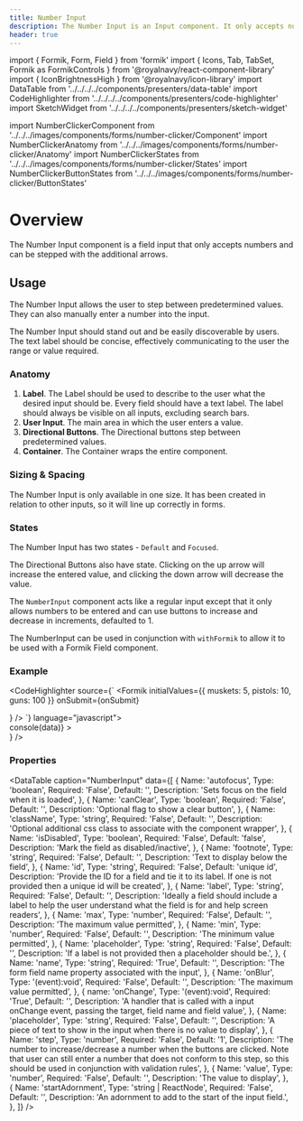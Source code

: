 ```yaml
---
title: Number Input
description: The Number Input is an Input component. It only accepts numbers that can be stepped with the additional arrows.
header: true
---
```

import { Formik, Form, Field } from 'formik'
import { Icons, Tab, TabSet, Formik as FormikControls } from '@royalnavy/react-component-library'
import { IconBrightnessHigh } from '@royalnavy/icon-library'
import DataTable from '../../../../components/presenters/data-table'
import CodeHighlighter from '../../../../components/presenters/code-highlighter'
import SketchWidget from '../../../../components/presenters/sketch-widget'

import NumberClickerComponent from '../../../images/components/forms/number-clicker/Component'
import NumberClickerAnatomy from '../../../images/components/forms/number-clicker/Anatomy'
import NumberClickerStates from '../../../images/components/forms/number-clicker/States'
import NumberClickerButtonStates from '../../../images/components/forms/number-clicker/ButtonStates'

# Overview
The Number Input component is a field input that only accepts numbers and can be stepped with the additional arrows.

<NumberClickerComponent />

## Usage
The Number Input allows the user to step between predetermined values. They can also manually enter a number into the input. 

<TabSet>

<Tab title="Design">

<SketchWidget name="NumberInput" href="/design-system.sketch" />

  The Number Input should stand out and be easily discoverable by users. The text label should be concise, effectively communicating to the user the range or value required.

  ### Anatomy
  <NumberClickerAnatomy /> 

  1. **Label**. The Label should be used to describe to the user what the desired input should be. Every field should have a text label. The label should always be visible on all inputs, excluding search bars.
  2. **User Input**. The main area in which the user enters a value.
  3. **Directional Buttons**. The Directional buttons step between predetermined values.
  4. **Container**. The Container wraps the entire component.

  
### Sizing & Spacing
The Number Input is only available in one size. It has been created in relation to other inputs, so it will line up correctly in forms.

### States
<NumberClickerStates />

The Number Input has two states - `Default` and `Focused`.

<NumberClickerButtonStates />

The Directional Buttons also have state. Clicking on the up arrow will increase the entered value, and clicking the down arrow will decrease the value.

</Tab>


<Tab title="Develop">

The `NumberInput` component acts like a regular input except that it only allows numbers to be entered and
can use buttons to increase and decrease in increments, defaulted to 1.

The NumberInput can be used in conjunction with `withFormik` to allow it to be used with a Formik Field component.

### Example
<CodeHighlighter source={`
<Formik
  initialValues={{ muskets: 5, pistols: 10, guns: 100 }}
  onSubmit={onSubmit}
>
  <Form>
    <Field
      className="is-valid"
      component={FormikControls.NumberInput}
      label="Muskets"
      max={10}
      min={1}
      name="muskets"
    />
    <Field
      className="is-invalid"
      component={FormikControls.NumberInput}
      label="Pistols"
      name="pistols"
    />
    <Field
      component={FormikControls.NumberInput}
      label="Guns"
      name="guns"
      step={5}
    />
    <Field
      component={FormikControls.NumberInput}
      label="Brightness"
      name="brintness"
      step={5}
      startAdornment={<IconBrightnessHigh />}
    />
    <Field
      component={FormikControls.NumberInput}
      label="Speed"
      name="speed"
      step={5}
      startAdornment="m/s"
    />
  </Form>
</Formik>
  `} language="javascript">
  <div style={{ maxWidth: 200 }}>
        <Formik
          initialValues={{ muskets: 5, pistols: 10, guns: 100 }}
          onSubmit={(data) => console(data)}
        >
          <Form>
            <Field
              className="is-valid"
              component={FormikControls.NumberInput}
              label="Ships"
              max={10}
              min={1}
              name="ships"
            />
            <Field
              className="is-invalid"
              component={FormikControls.NumberInput}
              label="Aircraft"
              name="aircraft"
            />
            <Field
              component={FormikControls.NumberInput}
              label="Cars"
              name="cars"
              step={5}
            />
            <Field
              component={FormikControls.NumberInput}
              label="Brightness"
              name="brintness"
              step={5}
              startAdornment={<IconBrightnessHigh />}
            />
            <Field
              component={FormikControls.NumberInput}
              label="Speed"
              name="speed"
              step={5}
              startAdornment="m/s"
            />
          </Form>
        </Formik>
      </div>
</CodeHighlighter>

### Properties
<DataTable caption="NumberInput" data={[
  {
    Name: 'autofocus',
    Type: 'boolean',
    Required: 'False',
    Default: '',
    Description: 'Sets focus on the field when it is loaded',
  },
  {
    Name: 'canClear',
    Type: 'boolean',
    Required: 'False',
    Default: '',
    Description: 'Optional flag to show a clear button',
  },
  {
    Name: 'className',
    Type: 'string',
    Required: 'False',
    Default: '',
    Description: 'Optional additional css class to associate with the component wrapper',
  },
  {
    Name: 'isDisabled',
    Type: 'boolean',
    Required: 'False',
    Default: 'false',
    Description: 'Mark the field as disabled/inactive',
  },
    {
    Name: 'footnote',
    Type: 'string',
    Required: 'False',
    Default: '',
    Description: 'Text to display below the field',
  },
  {
    Name: 'id',
    Type: 'string',
    Required: 'False',
    Default: 'unique id',
    Description: 'Provide the ID for a field and tie it to its label. If one is not provided then a unique id will be created',
  },
  {
    Name: 'label',
    Type: 'string',
    Required: 'False',
    Default: '',
    Description: 'Ideally a field should include a label to help the user understand what the field is for and help screen readers',
  },
  {
    Name: 'max',
    Type: 'number',
    Required: 'False',
    Default: '',
    Description: 'The maximum value permitted',
  },
  {
    Name: 'min',
    Type: 'number',
    Required: 'False',
    Default: '',
    Description: 'The minimum value permitted',
  },
  {
    Name: 'placeholder',
    Type: 'string',
    Required: 'False',
    Default: '',
    Description: 'If a label is not provided then a placeholder should be.',
  },
  {
    Name: 'name',
    Type: 'string',
    Required: 'True',
    Default: '',
    Description: 'The form field name property associated with the input',
  },
  {
    Name: 'onBlur',
    Type: '(event):void',
    Required: 'False',
    Default: '',
    Description: 'The maximum value permitted',
  },
  {
    name: 'onChange',
    Type: '(event):void',
    Required: 'True',
    Default: '',
    Description: 'A handler that is called with a input onChange event, passing the target, field name and field value',
  },
  {
    Name: 'placeholder',
    Type: 'string',
    Required: 'False',
    Default: '',
    Description: 'A piece of text to show in the input when there is no value to display',
  },
  {
    Name: 'step',
    Type: 'number',
    Required: 'False',
    Default: '1',
    Description: 'The number to increase/decrease a number when the buttons are clicked. Note that user can still enter a number that does not conform to this step, so this should be used in conjunction with validation rules',
  },
  {
    Name: 'value',
    Type: 'number',
    Required: 'False',
    Default: '',
    Description: 'The value to display',
  },
  {
    Name: 'startAdornment',
    Type: 'string | ReactNode',
    Required: 'False',
    Default: '',
    Description: 'An adornment to add to the start of the input field.',
  },
]} />
</Tab>
</TabSet>
